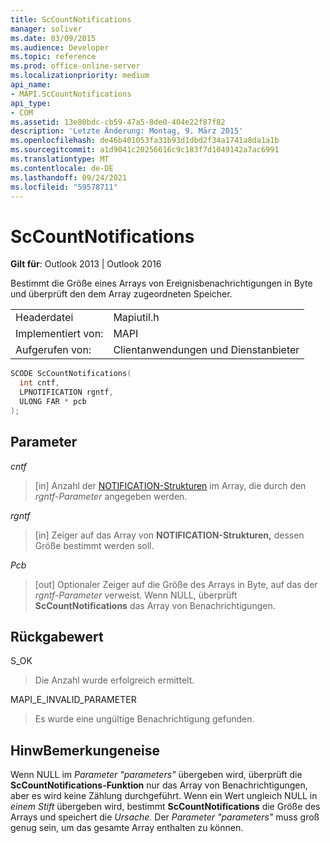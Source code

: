 ```yaml
---
title: ScCountNotifications
manager: soliver
ms.date: 03/09/2015
ms.audience: Developer
ms.topic: reference
ms.prod: office-online-server
ms.localizationpriority: medium
api_name:
- MAPI.ScCountNotifications
api_type:
- COM
ms.assetid: 13e80bdc-cb59-47a5-8de0-404e22f87f82
description: 'Letzte Änderung: Montag, 9. März 2015'
ms.openlocfilehash: de46b401053fa31b93d1dbd2f34a1741a8da1a1b
ms.sourcegitcommit: a1d9041c20256616c9c183f7d1049142a7ac6991
ms.translationtype: MT
ms.contentlocale: de-DE
ms.lasthandoff: 09/24/2021
ms.locfileid: "59578711"
---
```

# <a name="sccountnotifications"></a>ScCountNotifications

  
  
**Gilt für**: Outlook 2013 | Outlook 2016 
  
Bestimmt die Größe eines Arrays von Ereignisbenachrichtigungen in Byte und überprüft den dem Array zugeordneten Speicher.
  
|||
|:-----|:-----|
|Headerdatei  <br/> |Mapiutil.h  <br/> |
|Implementiert von:  <br/> |MAPI  <br/> |
|Aufgerufen von:  <br/> |Clientanwendungen und Dienstanbieter  <br/> |
   
```cpp
SCODE ScCountNotifications(
  int cntf,
  LPNOTIFICATION rgntf,
  ULONG FAR * pcb
);
```

## <a name="parameters"></a>Parameter

 _cntf_
  
> [in] Anzahl der [NOTIFICATION-Strukturen](notification.md) im Array, die durch den  _rgntf-Parameter_ angegeben werden. 
    
 _rgntf_
  
> [in] Zeiger auf das Array von **NOTIFICATION-Strukturen,** dessen Größe bestimmt werden soll. 
    
 _Pcb_
  
> [out] Optionaler Zeiger auf die Größe des Arrays in Byte, auf das der  _rgntf-Parameter_ verweist. Wenn NULL, überprüft **ScCountNotifications** das Array von Benachrichtigungen. 
    
## <a name="return-value"></a>Rückgabewert

S_OK
  
> Die Anzahl wurde erfolgreich ermittelt.
    
MAPI_E_INVALID_PARAMETER
  
> Es wurde eine ungültige Benachrichtigung gefunden.
    
## <a name="remarks"></a>HinwBemerkungeneise

Wenn NULL im _Parameter "parameters"_ übergeben wird, überprüft die **ScCountNotifications-Funktion** nur das Array von Benachrichtigungen, aber es wird keine Zählung durchgeführt. Wenn ein Wert ungleich NULL in _einem Stift_ übergeben wird, bestimmt **ScCountNotifications** die Größe des Arrays und speichert die _Ursache._ Der  _Parameter "parameters"_ muss groß genug sein, um das gesamte Array enthalten zu können. 
  

